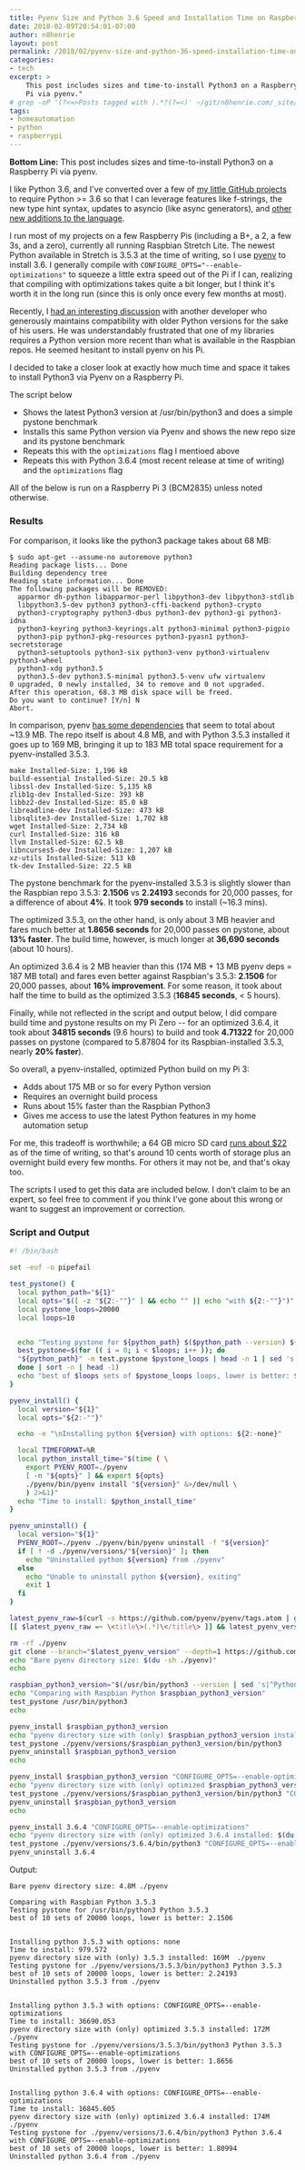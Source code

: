 ```yaml
---
title: Pyenv Size and Python 3.6 Speed and Installation Time on Raspberry Pi
date: 2018-02-09T20:54:01-07:00
author: n8henrie
layout: post
permalink: /2018/02/pyenv-size-and-python-36-speed-installation-time-on-raspberry-pi/
categories:
- tech
excerpt: >
    This post includes sizes and time-to-install Python3 on a Raspberry
    Pi via pyenv."
# grep -oP '(?<=>Posts tagged with ).*?(?=<)' ~/git/n8henrie.com/_site/tags/index.html
tags:
- homeautomation
- python
- raspberrypi
---
```

**Bottom Line:** This post includes sizes and time-to-install Python3 on a
Raspberry Pi via pyenv.
<!--more-->

I like Python 3.6, and I've converted over a few of [my little GitHub
projects](https://github.com/n8henrie/) to require Python >= 3.6 so that I can
leverage features like f-strings, the new type hint syntax, updates to asyncio
(like async generators), and [other new additions to the
language](https://docs.python.org/3/whatsnew/3.6.html).

I run most of my projects on a few Raspberry Pis (including a B+, a 2, a few
3s, and a zero), currently all running Raspbian Stretch Lite. The newest Python
available in Stretch is 3.5.3 at the time of writing, so I use
[pyenv](https://github.com/pyenv/pyenv/) to install 3.6. I generally compile
with `CONFIGURE_OPTS="--enable-optimizations"` to squeeze a little extra speed
out of the Pi if I can, realizing that compiling with optimizations takes quite
a bit longer, but I think it's worth it in the long run (since this is only
once every few months at most).

Recently, I [had an interesting
discussion](https://github.com/n8henrie/fauxmo/issues/44) with another
developer who generously maintains compatibility with older Python versions for
the sake of his users. He was understandably frustrated that one of my
libraries requires a Python version more recent than what is available in the
Raspbian repos. He seemed hesitant to install pyenv on his Pi.

I decided to take a closer look at exactly how much time and space it takes
to install Python3 via Pyenv on a Raspberry Pi.

The script below 
- Shows the latest Python3 version at /usr/bin/python3 and does a simple
  pystone benchmark
- Installs this same Python version via Pyenv and shows the new repo size and
  its pystone benchmark
- Repeats this with the `optimizations` flag I mentioed above
- Repeats this with Python 3.6.4 (most recent release at time of writing) and
  the `optimizations` flag

All of the below is run on a Raspberry Pi 3 (BCM2835) unless noted otherwise.

### Results

For comparison, it looks like the python3 package takes about 68 MB:

```shellsession
$ sudo apt-get --assume-no autoremove python3
Reading package lists... Done
Building dependency tree       
Reading state information... Done
The following packages will be REMOVED:
  apparmor dh-python libapparmor-perl libpython3-dev libpython3-stdlib
  libpython3.5-dev python3 python3-cffi-backend python3-crypto
  python3-cryptography python3-dbus python3-dev python3-gi python3-idna
  python3-keyring python3-keyrings.alt python3-minimal python3-pigpio
  python3-pip python3-pkg-resources python3-pyasn1 python3-secretstorage
  python3-setuptools python3-six python3-venv python3-virtualenv python3-wheel
  python3-xdg python3.5
  python3.5-dev python3.5-minimal python3.5-venv ufw virtualenv
0 upgraded, 0 newly installed, 34 to remove and 0 not upgraded.
After this operation, 68.3 MB disk space will be freed.
Do you want to continue? [Y/n] N
Abort.
```

In comparison, pyenv [has some
dependencies](https://github.com/pyenv/pyenv/wiki#suggested-build-environment)
that seem to total about ~13.9 MB. The repo itself is about 4.8 MB, and with
Python 3.5.3 installed it goes up to 169 MB, bringing it up to 183 MB total
space requirement for a pyenv-installed 3.5.3.

```plaintext
make Installed-Size: 1,196 kB
build-essential Installed-Size: 20.5 kB
libssl-dev Installed-Size: 5,135 kB
zlib1g-dev Installed-Size: 393 kB
libbz2-dev Installed-Size: 85.0 kB
libreadline-dev Installed-Size: 473 kB
libsqlite3-dev Installed-Size: 1,702 kB
wget Installed-Size: 2,734 kB
curl Installed-Size: 316 kB
llvm Installed-Size: 62.5 kB
libncurses5-dev Installed-Size: 1,207 kB
xz-utils Installed-Size: 513 kB
tk-dev Installed-Size: 22.5 kB
```

The pystone benchmark for the pyenv-installed 3.5.3 is slightly slower than the
Raspbian repo 3.5.3: **2.1506** vs **2.24193** seconds for 20,000 passes, for a
difference of about **4%**. It took **979 seconds** to install (~16.3 mins).

The optimized 3.5.3, on the other hand, is only about 3 MB heavier and fares
much better at **1.8656 seconds** for 20,000 passes on pystone, about **13%
faster**. The build time, however, is much longer at **36,690 seconds** (about
10 hours).

An optimized 3.6.4 is 2 MB heavier than this (174 MB + 13 MB pyenv deps = 187
MB total) and fares even better against Raspbian's 3.5.3: **2.1506** for 20,000
passes, about **16% improvement**. For some reason, it took about half the time
to build as the optimized 3.5.3 (**16845 seconds**, < 5 hours).

Finally, while not reflected in the script and output below, I did compare
build time and pystone results on my Pi Zero -- for an optimized 3.6.4, it took
about **34815 seconds** (9.6 hours) to build and took **4.71322** for 20,000
passes on pystone (compared to 5.87804 for its Raspbian-installed 3.5.3, nearly
**20% faster**).

So overall, a pyenv-installed, optimized Python build on my Pi 3:

- Adds about 175 MB or so for every Python version
- Requires an overnight build process
- Runs about 15% faster than the Raspbian Python3
- Gives me access to use the latest Python features in my home automation setup

For me, this tradeoff is worthwhile; a 64 GB micro SD card [runs about
$22](http://amzn.to/2Elfprz) as of the time of writing, so that's around 10
cents worth of storage plus an overnight build every few months. For others it
may not be, and that's okay too.

The scripts I used to get this data are included below. I don't claim to be an
expert, so feel free to comment if you think I've gone about this wrong or want
to suggest an improvement or correction.

### Script and Output

```bash
#! /bin/bash

set -euf -o pipefail

test_pystone() {
  local python_path="${1}"
  local opts="$([ -z "${2:-""}" ] && echo "" || echo "with ${2:-""}")"
  local pystone_loops=20000
  local loops=10


  echo "Testing pystone for ${python_path} $($python_path --version) ${opts}"
  best_pystone=$(for (( i = 0; i < $loops; i++ )); do
  "${python_path}" -m test.pystone $pystone_loops | head -n 1 | sed 's|^.*= ||'
  done | sort -n | head -1)
  echo "best of $loops sets of $pystone_loops loops, lower is better: ${best_pystone}"
}

pyenv_install() {
  local version="${1}"
  local opts="${2:-""}"

  echo -e "\nInstalling python ${version} with options: ${2:-none}"

  local TIMEFORMAT=%R
  local python_install_time="$(time ( \
    export PYENV_ROOT=./pyenv
    [ -n "${opts}" ] && export ${opts}
    ./pyenv/bin/pyenv install "${version}" &>/dev/null \
    ) 2>&1)"
  echo "Time to install: $python_install_time"
}

pyenv_uninstall() {
  local version="${1}"
  PYENV_ROOT=./pyenv ./pyenv/bin/pyenv uninstall -f "${version}"
  if [ ! -d ./pyenv/versions/"${version}" ]; then
    echo "Uninstalled python ${version} from ./pyenv"
  else
    echo "Unable to uninstall python ${version}, exiting"
    exit 1
  fi
}

latest_pyenv_raw=$(curl -s https://github.com/pyenv/pyenv/tags.atom | grep -om 1 '    <title>.*</title>')
[[ $latest_pyenv_raw =~ \<title\>(.*)\</title\> ]] && latest_pyenv_version="${BASH_REMATCH[1]}"

rm -rf ./pyenv
git clone --branch="$latest_pyenv_version" --depth=1 https://github.com/pyenv/pyenv.git >/dev/null
echo "Bare pyenv directory size: $(du -sh ./pyenv)"
echo

raspbian_python3_version="$(/usr/bin/python3 --version | sed 's|^Python ||')"
echo "Comparing with Raspbian Python $raspbian_python3_version"
test_pystone /usr/bin/python3
echo

pyenv_install $raspbian_python3_version
echo "pyenv directory size with (only) $raspbian_python3_version installed: $(du -sh ./pyenv)"
test_pystone ./pyenv/versions/$raspbian_python3_version/bin/python3
pyenv_uninstall $raspbian_python3_version
echo

pyenv_install $raspbian_python3_version "CONFIGURE_OPTS=--enable-optimizations"
echo "pyenv directory size with (only) optimized $raspbian_python3_version installed: $(du -sh ./pyenv)"
test_pystone ./pyenv/versions/$raspbian_python3_version/bin/python3 "CONFIGURE_OPTS=--enable-optimizations"
pyenv_uninstall $raspbian_python3_version
echo

pyenv_install 3.6.4 "CONFIGURE_OPTS=--enable-optimizations"
echo "pyenv directory size with (only) optimized 3.6.4 installed: $(du -sh ./pyenv)"
test_pystone ./pyenv/versions/3.6.4/bin/python3 "CONFIGURE_OPTS=--enable-optimizations"
pyenv_uninstall 3.6.4
```

Output:

```
Bare pyenv directory size: 4.8M	./pyenv

Comparing with Raspbian Python 3.5.3
Testing pystone for /usr/bin/python3 Python 3.5.3 
best of 10 sets of 20000 loops, lower is better: 2.1506


Installing python 3.5.3 with options: none
Time to install: 979.572
pyenv directory size with (only) 3.5.3 installed: 169M	./pyenv
Testing pystone for ./pyenv/versions/3.5.3/bin/python3 Python 3.5.3 
best of 10 sets of 20000 loops, lower is better: 2.24193
Uninstalled python 3.5.3 from ./pyenv


Installing python 3.5.3 with options: CONFIGURE_OPTS=--enable-optimizations
Time to install: 36690.053
pyenv directory size with (only) optimized 3.5.3 installed: 172M	./pyenv
Testing pystone for ./pyenv/versions/3.5.3/bin/python3 Python 3.5.3 with CONFIGURE_OPTS=--enable-optimizations
best of 10 sets of 20000 loops, lower is better: 1.8656
Uninstalled python 3.5.3 from ./pyenv


Installing python 3.6.4 with options: CONFIGURE_OPTS=--enable-optimizations
Time to install: 16845.605
pyenv directory size with (only) optimized 3.6.4 installed: 174M	./pyenv
Testing pystone for ./pyenv/versions/3.6.4/bin/python3 Python 3.6.4 with CONFIGURE_OPTS=--enable-optimizations
best of 10 sets of 20000 loops, lower is better: 1.80994
Uninstalled python 3.6.4 from ./pyenv
```
